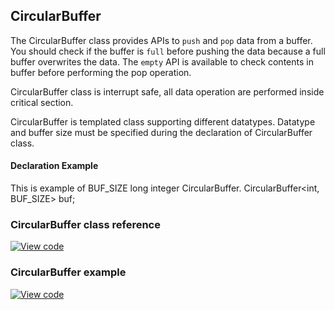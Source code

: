 ## CircularBuffer

The CircularBuffer class provides APIs to `push` and `pop` data from a buffer. You should check if the buffer is `full` before pushing the data because a full buffer overwrites the data. The `empty` API is available to check contents in buffer before performing the pop operation.

CircularBuffer class is interrupt safe, all data operation are performed inside critical section.

CircularBuffer is templated class supporting different datatypes. Datatype and buffer size must be specified during the declaration of CircularBuffer class.
#### Declaration Example  ####
This is example of BUF_SIZE long integer CircularBuffer.
CircularBuffer<int, BUF_SIZE> buf;

### CircularBuffer class reference

[![View code](https://www.mbed.com/embed/?type=library)](https://os.mbed.com/docs/v5.6/mbed-os-api-doxy/_circular_buffer_8h_source.html)

### CircularBuffer example

[![View code](https://www.mbed.com/embed/?url=https://os.mbed.com/teams/mbed_example/code/mbed-os-example-circular-buffer/)](https://os.mbed.com/teams/mbed_example/code/mbed-os-example-circular-buffer/file/6c43979d0645/main.cpp)
